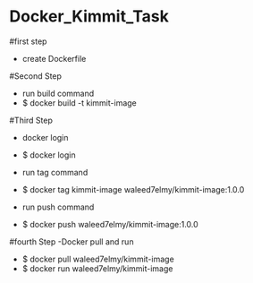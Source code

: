 ﻿# Docker_Kimmit_Task

#first step 
- create Dockerfile
 
#Second Step
- run build command
- $ docker build -t kimmit-image

#Third Step
- docker login 
- $ docker login

- run tag command
- $ docker tag kimmit-image waleed7elmy/kimmit-image:1.0.0

- run push command
- $ docker push waleed7elmy/kimmit-image:1.0.0

#fourth Step
-Docker pull and run
- $ docker pull waleed7elmy/kimmit-image
- $ docker run waleed7elmy/kimmit-image
